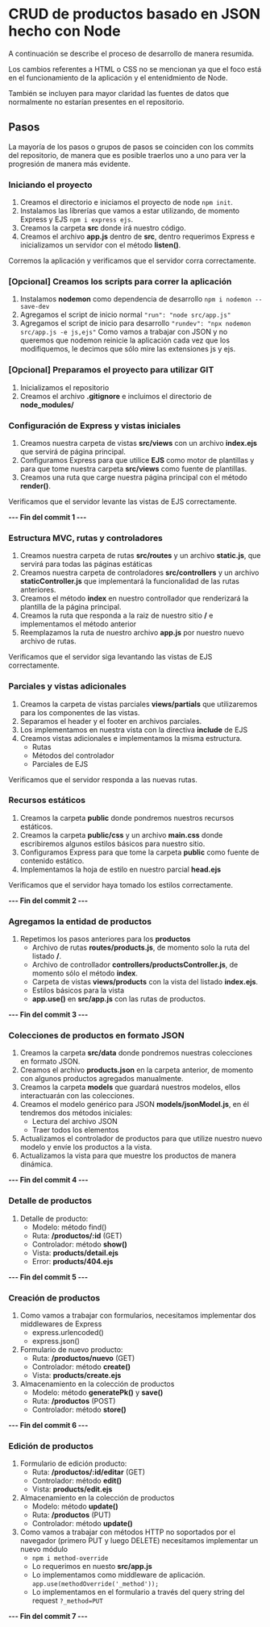 # CRUD de productos basado en JSON hecho con Node

A continuación se describe el proceso de desarrollo de manera resumida.

Los cambios referentes a HTML o CSS no se mencionan ya que el foco está en el funcionamiento de la aplicación y el entenidmiento de Node.

También se incluyen para mayor claridad las fuentes de datos que normalmente no estarían presentes en el repositorio.

## Pasos

La mayoría de los pasos o grupos de pasos se coinciden con los commits del repositorio, de manera que es posible traerlos uno a uno para ver la progresión de manera más evidente.

### Iniciando el proyecto
1. Creamos el directorio e iniciamos el proyecto de node `npm init`.
2. Instalamos las librerías que vamos a estar utilizando, de momento Express y EJS `npm i express ejs`.
3. Creamos la carpeta **src** donde irá nuestro código.
4. Creamos el archivo **app.js** dentro de **src**, dentro requerimos Express e inicializamos un servidor con el método **listen()**.

Corremos la aplicación y verificamos que el servidor corra correctamente.

### [Opcional] Creamos los scripts para correr la aplicación
1. Instalamos **nodemon** como dependencia de desarrollo `npm i nodemon --save-dev`
2. Agregamos el script de inicio normal `"run": "node src/app.js"`
3. Agregamos el script de inicio para desarrollo `"rundev": "npx nodemon src/app.js -e js,ejs"`
Como vamos a trabajar con JSON y no queremos que nodemon reinicie la aplicación cada vez que los modifiquemos, le decimos que sólo mire las extensiones js y ejs.

### [Opcional] Preparamos el proyecto para utilizar GIT
1. Inicializamos el repositorio
2. Creamos el archivo **.gitignore** e incluimos el directorio de **node_modules/**

### Configuración de Express y vistas iniciales
1. Creamos nuestra carpeta de vistas **src/views** con un archivo **index.ejs** que servirá de página principal.
2. Configuramos Express para que utilice **EJS** como motor de plantillas y para que tome nuestra carpeta **src/views** como fuente de plantillas.
3. Creamos una ruta que carge nuestra página principal con el método **render()**.

Verificamos que el servidor levante las vistas de EJS correctamente.

**--- Fin del commit 1 ---**

### Estructura MVC, rutas y controladores
1. Creamos nuestra carpeta de rutas **src/routes** y un archivo **static.js**, que servirá para todas las páginas estáticas
2. Creamos nuestra carpeta de controladores **src/controllers** y un archivo **staticController.js** que implementará la funcionalidad de las rutas anteriores.
3. Creamos el método **index** en nuestro controllador que renderizará la plantilla de la página principal.
5. Creamos la ruta que responda a la raiz de nuestro sitio **/** e implementamos el método anterior
6. Reemplazamos la ruta de nuestro archivo **app.js** por nuestro nuevo archivo de rutas.

Verificamos que el servidor siga levantando las vistas de EJS correctamente.

### Parciales y vistas adicionales
1. Creamos la carpeta de vistas parciales **views/partials** que utilizaremos para los componentes de las vistas.
2. Separamos el header y el footer en archivos parciales. 
3. Los implementamos en nuestra vista con la directiva **include** de EJS
4. Creamos vistas adicionales e implementamos la misma estructura. 
    - Rutas
    - Métodos del controlador
    - Parciales de EJS

Verificamos que el servidor responda a las nuevas rutas.

### Recursos estáticos
1. Creamos la carpeta **public** donde pondremos nuestros recursos estáticos.
2. Creamos la carpeta **public/css** y un archivo **main.css** donde escribiremos algunos estilos básicos para nuestro sitio.
3. Configuramos Express para que tome la carpeta **public** como fuente de contenido estático.
4. Implementamos la hoja de estilo en nuestro parcial **head.ejs**

Verificamos que el servidor haya tomado los estilos correctamente.

**--- Fin del commit 2 ---**

### Agregamos la entidad de productos
1. Repetimos los pasos anteriores para los **productos**
    - Archivo de rutas **routes/products.js**, de momento solo la ruta del listado **/**.
    - Archivo de controllador **controllers/productsController.js**, de momento sólo el método **index**.
    - Carpeta de vistas **views/products** con la vista del listado **index.ejs**.
    - Estilos básicos para la vista
    - **app.use()** en **src/app.js** con las rutas de productos.

**--- Fin del commit 3 ---**

### Colecciones de productos en formato JSON
1. Creamos la carpeta **src/data** donde pondremos nuestras colecciones en formato JSON.
2. Creamos el archivo **products.json** en la carpeta anterior, de momento con algunos productos agregados manualmente.
3. Creamos la carpeta **models** que guardará nuestros modelos, ellos interactuarán con las colecciones.
4. Creamos el modelo genérico para JSON **models/jsonModel.js**, en él tendremos dos métodos iniciales:
    - Lectura del archivo JSON
    - Traer todos los elementos
5. Actualizamos el controlador de productos para que utilize nuestro nuevo modelo y envíe los productos a la vista.
6. Actualizamos la vista para que muestre los productos de manera dinámica.

**--- Fin del commit 4 ---**

### Detalle de productos
1. Detalle de producto:
    - Modelo: método find()
    - Ruta: **/productos/:id** (GET)
    - Controlador: método **show()**
    - Vista: **products/detail.ejs**
    - Error: **products/404.ejs**
    
**--- Fin del commit 5 ---**

### Creación de productos
1. Como vamos a trabajar con formularios, necesitamos implementar dos middlewares de Express
    - express.urlencoded()
    - express.json()
2. Formulario de nuevo producto:
    - Ruta: **/productos/nuevo** (GET)
    - Controlador: método **create()**
    - Vista: **products/create.ejs**
3. Almacenamiento en la colección de productos
    - Modelo: método **generatePk()** y **save()**
    - Ruta: **/productos** (POST)
    - Controlador: método **store()**

**--- Fin del commit 6 ---**

### Edición de productos
1. Formulario de edición producto:
    - Ruta: **/productos/:id/editar** (GET)
    - Controlador: método **edit()**
    - Vista: **products/edit.ejs**
2. Almacenamiento en la colección de productos
    - Modelo: método **update()**
    - Ruta: **/productos** (PUT)
    - Controlador: método **update()**
3. Como vamos a trabajar con métodos HTTP no soportados por el navegador (primero PUT y luego DELETE) necesitamos implementar un nuevo módulo 
    - `npm i method-override`
    - Lo requerimos en nuesto **src/app.js**
    - Lo implementamos como middleware de aplicación. `app.use(methodOverride('_method'));`
    - Lo implementamos en el formulario a través del query string del request `?_method=PUT`

**--- Fin del commit 7 ---**
